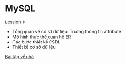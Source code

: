 # MySQL

Lession 1: 

- Tổng quan về cơ sở dữ liệu: Trường thông tin attribute
- Mô hình thực thể quan hệ ER
- Các bước thiết kế CSDL
- Thiết kế cơ sở dữ liệu

[Bài tập về nhà ](https://github.com/anhhducnguyen/MySQL/issues/44)
